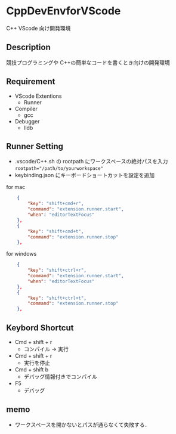 # CppDevEnvforVScode

C++ VScode 向け開発環境

## Description

競技プログラミングや C++の簡単なコードを書くとき向けの開発環境

## Requirement

- VScode Extentions
  - Runner
- Compiler
  - gcc
- Debugger
  - lldb

## Runner Setting

- .vscode/C++.sh の rootpath にワークスペースの絶対パスを入力
  `rootpath="/path/to/yourworkspace"`
- keybinding.json にキーボードショートカットを設定を追加

for mac

```keybinding.json
    {
        "key": "shift+cmd+r",
        "command": "extension.runner.start",
        "when": "editorTextFocus"
    },
    {
        "key": "shift+cmd+t",
        "command": "extension.runner.stop"
    },
```

for windows

```keybinding.json
    {
        "key": "shift+ctrl+r",
        "command": "extension.runner.start",
        "when": "editorTextFocus"
    },
    {
        "key": "shift+ctrl+t",
        "command": "extension.runner.stop"
    },
```

## Keybord Shortcut

- Cmd + shift + r
  - コンパイル → 実行
- Cmd + shift + r
  - 実行を停止
- Cmd + shift b
  - デバッグ情報付きでコンパイル
- F5
  - デバッグ

## memo

- ワークスペースを開かないとパスが通らなくて失敗する．
